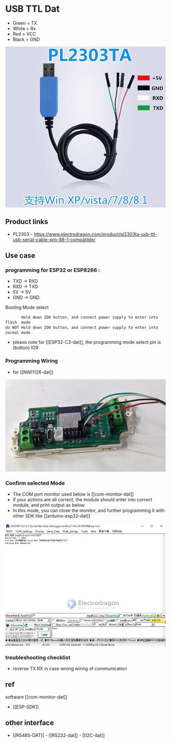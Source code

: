 
# USB TTL Dat 

- Green = TX
- White = Rx
- Red = VCC
- Black = GND

![](32-40-17-24-07-2023.png)




## Product links 

- PL2303 - https://www.electrodragon.com/product/pl2303ta-usb-ttl-usb-serial-cable-win-88-1-compatible/

## Use case 


### programming for ESP32 or ESP8266 : 
- TXD -> RXD
- RXD -> TXD
- 5V -> 5V
- GND -> GND. 

Booting Mode select

           Hold down IO0 button, and connect power supply to enter into flash  mode
    do NOT Hold down IO0 button, and connect power supply to enter into normal mode

- please note for [[ESP32-C3-dat]], the programming mode select pin is (button) IO9


### Programming Wiring 

- for [[NWI1126-dat]]

![](2023-09-27-16-07-06.png)


### Confirm selected Mode 

- The COM port monitor used below is [[com-monitor-dat]]
- if your actions are all correct, the module should enter into correct module, and print output as below
- In this mode, you can close the monitor, and further programming it with other SDK like [[arduino-esp32-dat]]

![](2023-09-27-16-05-42.png)


### troubleshooting checklist
- reverse TX RX in case wrong wiring of communication


## ref 
software [[com-monitor-dat]]

- [[ESP-SDK]]


## other interface 
- [[RS485-DAT]] - [[RS232-dat]] - [[I2C-dat]]


